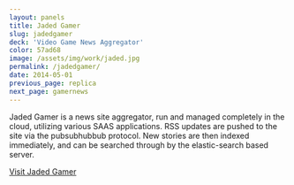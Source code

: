 ```yaml
---
layout: panels
title: Jaded Gamer
slug: jadedgamer
deck: 'Video Game News Aggregator'
color: 57ad68
image: /assets/img/work/jaded.jpg
permalink: /jadedgamer/
date: 2014-05-01
previous_page: replica
next_page: gamernews
---
```


Jaded Gamer is a news site aggregator, run and managed  completely in the cloud, utilizing various SAAS applications. RSS updates are pushed to the site via the pubsubhubbub protocol. New stories are then indexed immediately, and can be searched through by the elastic-search based server.

<a class="btn btn-default" href="http://jadedgamer.com/">Visit Jaded Gamer</a>
